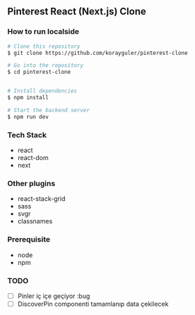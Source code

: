 ## Pinterest React (Next.js) Clone

### How to run localside

```bash
# Clone this repository
$ git clone https://github.com/korayguler/pinterest-clone

# Go into the repository
$ cd pinterest-clone


# Install dependencies
$ npm install

# Start the backend server
$ npm run dev

```

### Tech Stack

- react
- react-dom
- next

### Other plugins

- react-stack-grid
- sass
- svgr
- classnames

### Prerequisite

- node
- npm

### TODO

- [ ] Pinler iç içe geçiyor :bug
- [ ] DiscoverPin componenti tamamlanıp data çekilecek
